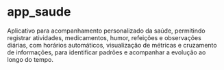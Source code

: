 # app_saude
Aplicativo para acompanhamento personalizado da saúde, permitindo registrar atividades, medicamentos, humor, refeições e observações diárias, com horários automáticos, visualização de métricas e cruzamento de informações, para identificar padrões e acompanhar a evolução ao longo do tempo.
